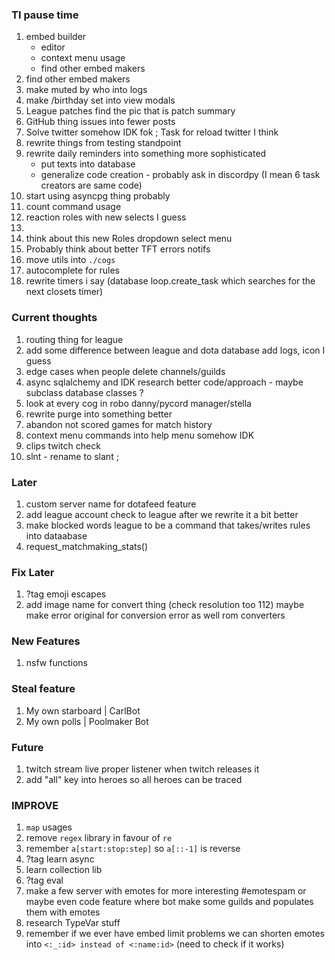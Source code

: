 ### TI pause time
1. embed builder
   * editor 
   * context menu usage 
   * find other embed makers
2. find other embed makers
9. make muted by who into logs
3. make /birthday set into view modals 
4. League patches find the pic that is patch summary
4. GitHub thing issues into fewer posts
5. Solve twitter somehow IDK fok ; Task for reload twitter I think
6. rewrite things from testing standpoint
7. rewrite daily reminders into something more sophisticated 
   * put texts into database
   * generalize code creation - probably ask in discordpy (I mean 6 task creators are same code)
8. start using asyncpg thing probably
9. count command usage
10. reaction roles with new selects I guess
11. 
20. think about this new Roles dropdown select menu
21. Probably think about better TFT errors notifs
22. move utils into `./cogs`
23. autocomplete for rules
24. rewrite timers i say (database loop.create_task which searches for the next closets timer)
### Current thoughts
1. routing thing for league
3. add some difference between league and dota database add logs, icon I guess
4. edge cases when people delete channels/guilds
5. async sqlalchemy and IDK research better code/approach - maybe subclass database classes ?
6. look at every cog in robo danny/pycord manager/stella
7. rewrite purge into something better
8. abandon not scored games for match history
11. context menu commands into help menu somehow IDK
12. clips twitch check 
13. slnt - rename to slant ;

### Later
1. custom server name for dotafeed feature
2. add league account check to league after we rewrite it a bit better
3. make blocked words league to be a command that takes/writes rules into dataabase
4. request_matchmaking_stats()

### Fix Later
1. ?tag emoji escapes 
2. add image name for convert thing (check resolution too 112)
maybe make error original for conversion error as well rom converters


### New Features
1. nsfw functions

### Steal feature
1. My own starboard | CarlBot 
2. My own polls | Poolmaker Bot

### Future
1. twitch stream live proper listener when twitch releases it
2. add "all" key into heroes so all heroes can be traced

### IMPROVE
1. `map` usages
2. remove `regex` library in favour of `re`
3. remember `a[start:stop:step]` so `a[::-1]` is reverse
4. ?tag learn async
5. learn collection lib
6. ?tag eval
7. make a few server with emotes for more interesting #emotespam or maybe even code feature where bot make some guilds and populates them with emotes
8. research TypeVar stuff
9. remember if we ever have embed limit problems we can shorten emotes into `<:_:id> instead of <:name:id>` (need to check if it works)
